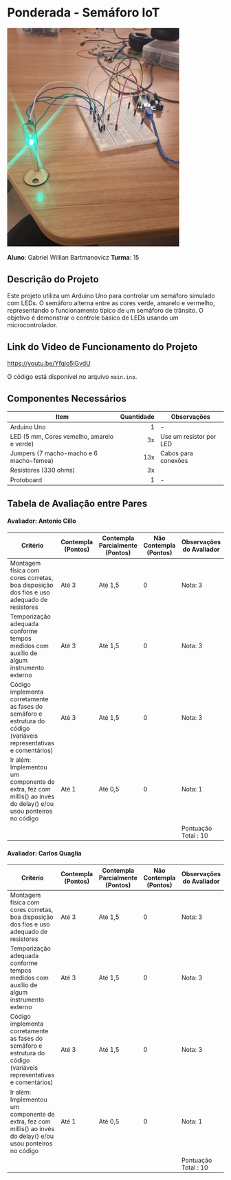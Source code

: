 # Ponderada - Semáforo IoT

<img src="./assets/circuit.png" alt="Imagem do Projeto Semáforo IoT" width="400"/>

**Aluno**: Gabriel Willian Bartmanovicz
**Turma**: 15

## Descrição do Projeto

Este projeto utiliza um Arduino Uno para controlar um semáforo simulado com LEDs. O semáforo alterna entre as cores verde, amarelo e vermelho, representando o funcionamento típico de um semáforo de trânsito. O objetivo é demonstrar o controle básico de LEDs usando um microcontrolador.

## Link do Video de Funcionamento do Projeto

https://youtu.be/Yfqjo5lGvdU

O código está disponível no arquivo `main.ino`.

## Componentes Necessários

| Item                                       | Quantidade | Observações             |
| ------------------------------------------ | ---------: | ----------------------- |
| Arduino Uno                                |          1 | -                       |
| LED (5 mm, Cores vemelho, amarelo e verde) |         3x | Use um resistor por LED |
| Jumpers (7 macho-macho e 6 macho-femea)    |        13x | Cabos para conexões     |
| Resistores (330 ohms)                      |         3x |                         |
| Protoboard                                 |          1 | -                       |

## Tabela de Avaliação entre Pares

#### Avaliador: Antonio Cillo

| Critério                                                                                                            | Contempla (Pontos) | Contempla Parcialmente (Pontos) | Não Contempla (Pontos) | Observações do Avaliador |
| ------------------------------------------------------------------------------------------------------------------- | ------------------ | ------------------------------- | ---------------------- | ------------------------ |
| Montagem física com cores corretas, boa disposição dos fios e uso adequado de resistores                            | Até 3              | Até 1,5                         | 0                      | Nota: 3                  |
| Temporização adequada conforme tempos medidos com auxílio de algum instrumento externo                              | Até 3              | Até 1,5                         | 0                      | Nota: 3                  |
| Código implementa corretamente as fases do semáforo e estrutura do código (variáveis representativas e comentários) | Até 3              | Até 1,5                         | 0                      | Nota: 3                  |
| Ir além: Implementou um componente de extra, fez com millis() ao invés do delay() e/ou usou ponteiros no código     | Até 1              | Até 0,5                         | 0                      | Nota: 1                  |
|                                                                                                                     |                    |                                 |                        | Pontuação Total : 10     |

#### Avaliador: Carlos Quaglia

| Critério                                                                                                            | Contempla (Pontos) | Contempla Parcialmente (Pontos) | Não Contempla (Pontos) | Observações do Avaliador |
| ------------------------------------------------------------------------------------------------------------------- | ------------------ | ------------------------------- | ---------------------- | ------------------------ |
| Montagem física com cores corretas, boa disposição dos fios e uso adequado de resistores                            | Até 3              | Até 1,5                         | 0                      | Nota: 3                  |
| Temporização adequada conforme tempos medidos com auxílio de algum instrumento externo                              | Até 3              | Até 1,5                         | 0                      | Nota: 3                  |
| Código implementa corretamente as fases do semáforo e estrutura do código (variáveis representativas e comentários) | Até 3              | Até 1,5                         | 0                      | Nota: 3                  |
| Ir além: Implementou um componente de extra, fez com millis() ao invés do delay() e/ou usou ponteiros no código     | Até 1              | Até 0,5                         | 0                      | Nota: 1                  |
|                                                                                                                     |                    |                                 |                        | Pontuação Total : 10     |
